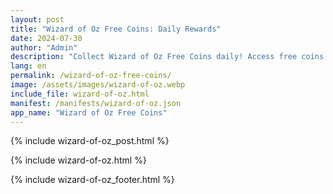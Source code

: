 ```yaml
---
layout: post
title: "Wizard of Oz Free Coins: Daily Rewards"
date: 2024-07-30
author: "Admin"
description: "Collect Wizard of Oz Free Coins daily! Access free coins for Wizard of Oz Slots, boost your gameplay, and enjoy endless fun with our updated links!"
lang: en
permalink: /wizard-of-oz-free-coins/
image: /assets/images/wizard-of-oz.webp
include_file: wizard-of-oz.html
manifest: /manifests/wizard-of-oz.json
app_name: "Wizard of Oz Free Coins"
---
```


{% include wizard-of-oz_post.html %}

{% include wizard-of-oz.html %}

{% include wizard-of-oz_footer.html %}
